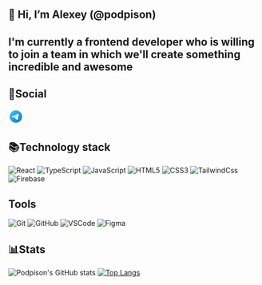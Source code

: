 ## 👋 Hi, I’m Alexey (@podpison)
## I'm currently a frontend developer who is willing to join a team in which we'll create something incredible and awesome

## 📮Social

<a href="https://t.me/podpisonn"><img src="icons/telegram-icons8.png" height="30px"></img></a>

## 📚Technology stack
![React](https://img.shields.io/badge/-React-1d3c6e?style=flat-square&logo=react&logoColor=white)
![TypeScript](https://img.shields.io/badge/-TypeScript-007ACC?style=flat-square&logo=typescript&logoColor=white)
![JavaScript](https://img.shields.io/badge/-JavaScript-%23F7DF1C?style=flat-square&logo=javascript&logoColor=000000&labelColor=%23F7DF1C&color=%23FFCE5A)
![HTML5](https://img.shields.io/badge/-HTML5-%23E44D27?style=flat-square&logo=html5&logoColor=ffffff)
![CSS3](https://img.shields.io/badge/-CSS3-%231572B6?style=flat-square&logo=css3)
![TailwindCss](https://img.shields.io/badge/-TailwindCSS-%231a202c?style=flat-square&logo=tailwind-css)
![Firebase](https://img.shields.io/badge/Firebase-039BE5?style=for-the-badge&logo=Firebase&logoColor=white)

## Tools

![Git](https://img.shields.io/badge/-Git-black?style=flat-square&logo=git)
![GitHub](https://img.shields.io/badge/-GitHub-black?style=flat-square&logo=github)
![VSCode](https://img.shields.io/badge/-VSCode-10102b?style=flat-square&logo=visualstudiocode)
![Figma](https://img.shields.io/badge/figma-%23F24E1E.svg?style=for-the-badge&logo=figma&logoColor=white)

## 📊Stats
![Podpison's GitHub stats](https://github-readme-stats.vercel.app/api?username=podpison&show_icons=true&theme=dark)
[![Top Langs](https://github-readme-stats.vercel.app/api/top-langs/?username=podpison)](https://github.com/anuraghazra/github-readme-stats)
